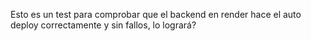 Esto es un test para comprobar que el backend en render hace el auto deploy correctamente y sin fallos, lo logrará?
